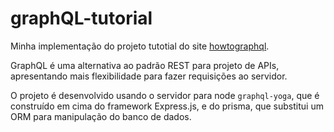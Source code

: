 # graphQL-tutorial

Minha implementação do projeto tutotial do site [howtographql](https://www.howtographql.com).

GraphQL é uma alternativa ao padrão REST para projeto de APIs, apresentando mais flexibilidade para fazer requisições ao servidor.

O projeto é desenvolvido usando o servidor para node ```graphql-yoga```, que é construído em cima do framework Express.js, e do prisma, que substitui um ORM para manipulação do banco de dados.
